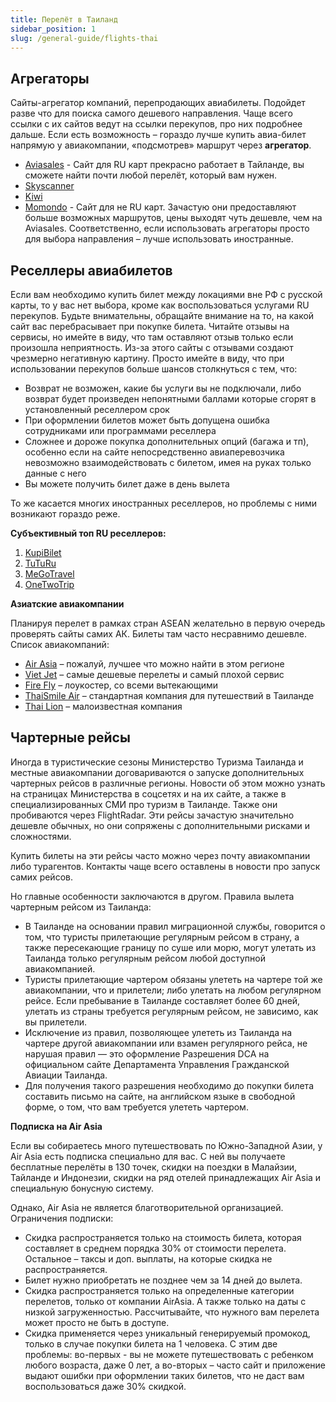 ```yaml
---
title: Перелёт в Таиланд
sidebar_position: 1
slug: /general-guide/flights-thai
---
```


## Агрегаторы

Сайты-агрегатор компаний, перепродающих авиабилеты. Подойдет разве что для поиска самого дешевого направления. Чаще всего ссылки с их сайтов ведут на ссылки перекупов, про них подробнее дальше. Если есть возможность – гораздо лучше купить авиа-билет напрямую у авиакомпании, «подсмотрев» маршрут через **агрегатор**.
- [Aviasales](https://www.aviasales.ru/) - Сайт для RU карт прекрасно работает в Тайланде, вы сможете найти почти любой перелёт, который вам нужен.
- [Skyscanner](https://www.skyscanner.co.th/?previousCultureSource=GEO_LOCATION&redirectedFrom=www.skyscanner.net)
- [Kiwi](https://www.kiwi.com/en/)
- [Momondo](https://www.momondo.com/) - Сайт для не RU карт. Зачастую они предоставляют больше возможных маршрутов, цены выходят чуть дешевле, чем на Aviasales. Соответственно, если использовать агрегаторы просто для выбора направления – лучше использовать иностранные.


## Реселлеры авиабилетов

Если вам необходимо купить билет между локациями вне РФ с русской карты, то у вас нет выбора, кроме как воспользоваться услугами RU перекупов. Будьте внимательны, обращайте внимание на то, на какой сайт вас перебрасывает при покупке билета. Читайте отзывы на сервисы, но имейте в виду, что там оставляют отзыв только если произошла неприятность. Из-за этого сайты с отзывами создают чрезмерно негативную картину. Просто имейте в виду, что при использовании перекупов больше шансов столкнуться с тем, что:

- Возврат не возможен, какие бы услуги вы не подключали, либо возврат будет произведен непонятными баллами которые сгорят в установленный реселлером срок
- При оформлении билетов может быть допущена ошибка сотрудниками или программами реселлера
- Сложнее и дороже покупка дополнительных опций (багажа и тп), особенно если на сайте непосредственно авиаперевозчика невозможно взаимодействовать с билетом, имея на руках только данные с него
- Вы можете получить билет даже в день вылета

То же касается многих иностранных реселлеров, но проблемы с ними возникают гораздо реже.

**Субъективный топ RU реселлеров:**

1.	[KupiBilet](https://irecommend.ru/content/sait-kupibiletru?new=1 )
2.	[TuTuRu](https://irecommend.ru/content/tuturu-avia-i-zhd-bilety?new=1)
3.	[MeGoTravel](https://irecommend.ru/content/megotravel-1 )
4.	[OneTwoTrip](https://irecommend.ru/content/onetwotripcom-bilety-lain?new=1 )

**Азиатские авиакомпании**

Планируя перелет в рамках стран ASEAN желательно в первую очередь проверять сайты самих АК. Билеты там часто несравнимо дешевле. Список авиакомпаний:

-	[Air Asia](https://www.airasia.com/aa/campaign/en/gb/superplus.html) – пожалуй, лучшее что можно найти в этом регионе
-	[Viet Jet](https://www.vietjetair.com/th) – самые дешевые перелеты и самый плохой сервис
-	[Fire Fly](https://www.fireflyz.com.my/) – лоукостер, со всеми вытекающими
-	[ThaiSmile Air](https://www.thaismileair.com/) – стандартная компания для путешествий в Таиланде
-	[Thai Lion](https://lionairthai.com/en/) – малоизвестная компания

## Чартерные рейсы

Иногда в туристические сезоны Министерство Туризма Таиланда и местные авиакомпании договариваются о запуске дополнительных чартерных рейсов в различные регионы. Новости об этом можно узнать на страницах Министерства в соцсетях и на их сайте, а также в специализированных СМИ про туризм в Таиланде. Также они пробиваются через FlightRadar. Эти рейсы зачастую значительно дешевле обычных, но они сопряжены с дополнительными рисками и сложностями.

Купить билеты на эти рейсы часто можно через почту авиакомпании либо турагентов. Контакты чаще всего оставлены в новости про запуск самих рейсов.

Но главные особенности заключаются в другом. Правила вылета чартерным рейсом из Таиланда:
- В Таиланде на основании правил миграционной службы, говорится о том, что туристы прилетающие регулярным рейсом в страну, а также пересекающие границу по суше или морю, могут улетать из Таиланда только регулярным рейсом любой доступной авиакомпанией.
- Туристы прилетающие чартером обязаны улететь на чартере той же авиакомпании, что и прилетели; либо улетать на любом регулярном рейсе. Если пребывание в Таиланде составляет более 60 дней, улетать из страны требуется регулярным рейсом, не зависимо, как вы прилетели.
- Исключение из правил, позволяющее улететь из Таиланда на чартере другой авиакомпании или взамен регулярного рейса, не нарушая правил — это оформление Разрешения DCA на официальном сайте  Департамента Управления Гражданской Авиации Таиланда.
- Для получения такого разрешения необходимо до покупки билета составить письмо на сайте, на английском языке в свободной форме, о том, что вам требуется улететь чартером.


**Подписка на Air Asia**

Если вы собираетесь много путешествовать по Южно-Западной Азии, у Air Asia есть подписка специально для вас. С ней вы получаете бесплатные перелёты в 130 точек, скидки на поездки в Малайзии, Тайланде и Индонезии, скидки на ряд отелей принадлежащих Air Asia и специальную бонусную систему.

Однако, Air Asia не является благотворительной организацией. Ограничения подписки:

- Скидка распространяется только на стоимость билета, которая составляет в среднем порядка 30% от стоимости перелета. Остальное – таксы и доп. выплаты, на которые скидка не распространяется.
- Билет нужно приобретать не позднее чем за 14 дней до вылета.
- Скидка распространяется только на определенные категории перелетов, только от компании AirAsia. А также только на даты с низкой загруженностью. Рассчитывайте, что нужного вам перелета может просто не быть в доступе.
- Скидка применяется через уникальный генерируемый промокод, только в случае покупки билета на 1 человека. С этим две проблемы: во-первых - вы не можете путешествовать с ребенком любого возраста, даже 0 лет, а во-вторых – часто сайт и приложение выдают ошибки при оформлении таких билетов, что не даст вам воспользоваться даже 30% скидкой.

